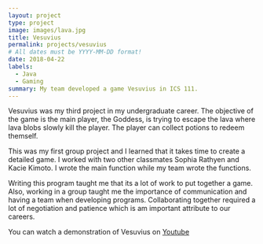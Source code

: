 ```yaml
---
layout: project
type: project
image: images/lava.jpg
title: Vesuvius
permalink: projects/vesuvius
# All dates must be YYYY-MM-DD format!
date: 2018-04-22
labels:
  - Java
  - Gaming
summary: My team developed a game Vesuvius in ICS 111.
---
```



Vesuvius was my third project in my undergraduate career. The objective of the game is the main player, the Goddess, is trying to escape the lava where lava blobs slowly kill the player. The player can collect potions to redeem themself. 

This was my first group project and I learned that it takes time to create a detailed game. I worked with two other classmates Sophia Rathyen and Kacie Kimoto. I wrote the main function while my team wrote the functions.

Writing this program taught me that its a lot of work to put together a game. Also, working in a group taught me the importance of communication and having a team when developing programs. Collaborating together required a lot of negotiation and patience which is am important attribute to our careers.


You can watch a demonstration of Vesuvius on [Youtube](https://youtu.be/UZcx7qcs3dQ)
